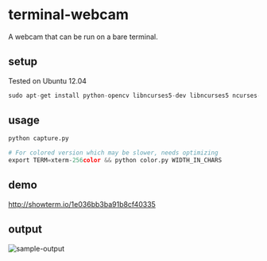 terminal-webcam
===============

A webcam that can be run on a bare terminal.

setup
-----

Tested on Ubuntu 12.04

```python
sudo apt-get install python-opencv libncurses5-dev libncurses5 ncurses-term
```

usage
-----

```python
python capture.py

# For colored version which may be slower, needs optimizing
export TERM=xterm-256color && python color.py WIDTH_IN_CHARS
```

demo
----

<a href="http://showterm.io/b90dc46e31526ab227f36">http://showterm.io/1e036bb3ba91b8cf40335</a>

output
------

![sample-output](https://raw.githubusercontent.com/mustafaakin/terminal-webcam/master/colorful.png)